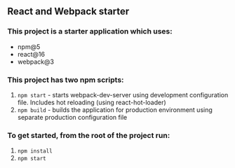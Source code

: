 ## React and Webpack starter

### This project is a starter application which uses:
 - npm@5
 - react@16
 - webpack@3

### This project has two npm scripts:
1. ```npm start``` - starts webpack-dev-server using development configuration file. Includes hot reloading (using react-hot-loader)
2. ```npm build``` - builds the application for production environment using separate production configuration file

### To get started, from the root of the project run:
1. ```npm install```
2. ```npm start```
